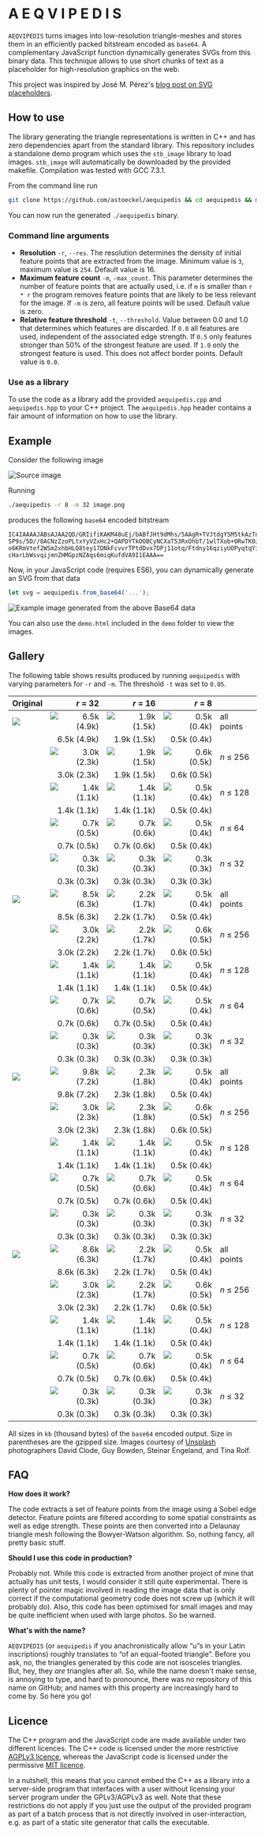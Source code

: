# A E Q V I P E D I S

`AEQVIPEDIS` turns images into low-resolution triangle-meshes and stores them in an efficiently packed bitstream encoded as `base64`. A complementary JavaScript function dynamically generates SVGs from this binary data. This technique allows to use short chunks of text as a placeholder for high-resolution graphics on the web.

This project was inspired by José M. Pérez's [blog post on SVG placeholders](https://jmperezperez.com/svg-placeholders/).

## How to use

The library generating the triangle representations is written in C++ and has zero dependencies apart from the standard library. This repository includes a standalone demo program which uses the `stb_image` library to load images. `stb_image` will automatically be downloaded by the provided makefile. Compilation was tested with GCC 7.3.1. 

From the command line run
```bash
git clone https://github.com/astoeckel/aequipedis && cd aequipedis && make
```
You can now run the generated `./aequipedis` binary.

### Command line arguments

* **Resolution** `-r`, `--res`. The resolution determines the density of initial feature points that are extracted from the image. Minimum value is `3`, maximum value is `254`. Default value is 16.
* **Maximum feature count** `-m`, `-max_count`. This parameter determines the number of feature points that are actually used, i.e. if `m` is smaller than `r * r` the program removes feature points that are likely to be less relevant for the image. If `-m` is zero, all feature points will be used. Default value is zero.
* **Relative feature threshold** `-t`, `--threshold`. Value between 0.0 and 1.0 that determines which features are discarded. If `0.0` all features are used, independent of the associated edge strength. If `0.5` only features stronger than 50% of the strongest feature are used. If `1.0` only the strongest feature is used. This does not affect border points. Default value is `0.0`.

### Use as a library

To use the code as a library add the provided `aequipedis.cpp` and `aequipedis.hpp` to your C++ project. The `aequipedis.hpp` header contains a fair amount of information on how to use the library.

## Example

Consider the following image

![Source image](demo/src/david-clode-363878.small.jpg)

Running
```bash
./aequipedis -r 8 -m 32 image.png
```
produces the following `base64` encoded bitstream
```
IC4IAAAAJABsAJAA2QD/GRIifiKAKM48uEj/bABfJHt9dMhs/5AAgR+TVJtdgYSM5tkAzTnrWsrQ/wD/
SP9s/5D//8ACNzZzoPLtxYyVZxHc2+QAPDYTkOOBCyNCXaT53RxOhbT/1wlTXob+0RwTK0JPqs+y6KOp
o6KRmVtef2WSm2xhbHLQ8tey17DNkFcvvrTPtdDvx7DPj11otq/Ftdny16qziyUOPyqtqYipe1uEjTYl
cHarLbWsvqijmnZHMGpzNZAqs6miqKufdVA9I1EAAA==
```
Now, in your JavaScript code (requires ES6), you can dynamically generate an SVG from that data
```js
let svg = aequipedis.from_base64('...');
```
![Example image generated from the above Base64 data](demo/out/david-clode-363878.small.jpg_r8_m32.jpg)

You can also use the `demo.html` included in the `demo` folder to view the images.

## Gallery

The following table shows results produced by running `aequipedis` with varying parameters for `-r` and `-m`. The threshold `-t` was set to `0.05`.

| Original |  *r* = 32 |  *r* = 16 |  *r* = 8 |       |
| :------- |   ---: |   ---: |   ---: |  :--- |
| ![](demo/src/david-clode-363878.small.jpg) | ![6.5k (4.9k)](demo/out/david-clode-363878.small.jpg_r32_m1024.jpg) | ![1.9k (1.5k)](demo/out/david-clode-363878.small.jpg_r16_m256.jpg) | ![0.5k (0.4k)](demo/out/david-clode-363878.small.jpg_r8_m64.jpg) | all points 
|  | 6.5k (4.9k) | 1.9k (1.5k) | 0.5k (0.4k) |
| | ![3.0k (2.3k)](demo/out/david-clode-363878.small.jpg_r32_m256.jpg) | ![1.9k (1.5k)](demo/out/david-clode-363878.small.jpg_r16_m256.jpg) | ![0.6k (0.5k)](demo/out/david-clode-363878.small.jpg_r8_m256.jpg) | *n* ≤ 256
| | 3.0k (2.3k) | 1.9k (1.5k) | 0.6k (0.5k) |
| | ![1.4k (1.1k)](demo/out/david-clode-363878.small.jpg_r32_m128.jpg) | ![1.4k (1.1k)](demo/out/david-clode-363878.small.jpg_r16_m128.jpg) | ![0.5k (0.4k)](demo/out/david-clode-363878.small.jpg_r8_m128.jpg) | *n* ≤ 128
| | 1.4k (1.1k) | 1.4k (1.1k) | 0.5k (0.4k) |
| | ![0.7k (0.5k)](demo/out/david-clode-363878.small.jpg_r32_m64.jpg) | ![0.7k (0.6k)](demo/out/david-clode-363878.small.jpg_r16_m64.jpg) | ![0.5k (0.4k)](demo/out/david-clode-363878.small.jpg_r8_m64.jpg) | *n* ≤ 64
| | 0.7k (0.5k) | 0.7k (0.6k) | 0.5k (0.4k) |
| | ![0.3k (0.3k)](demo/out/david-clode-363878.small.jpg_r32_m32.jpg) | ![0.3k (0.3k)](demo/out/david-clode-363878.small.jpg_r16_m32.jpg) | ![0.3k (0.3k)](demo/out/david-clode-363878.small.jpg_r8_m32.jpg) | *n* ≤ 32
|  | 0.3k (0.3k) | 0.3k (0.3k) | 0.3k (0.3k) |
| ![](demo/src/guy-bowden-95257.small.jpg) | ![8.5k (6.3k)](demo/out/guy-bowden-95257.small.jpg_r32_m1024.jpg) | ![2.2k (1.7k)](demo/out/guy-bowden-95257.small.jpg_r16_m256.jpg) | ![0.5k (0.4k)](demo/out/guy-bowden-95257.small.jpg_r8_m64.jpg) | all points 
|  | 8.5k (6.3k) | 2.2k (1.7k) | 0.5k (0.4k) |
| | ![3.0k (2.2k)](demo/out/guy-bowden-95257.small.jpg_r32_m256.jpg) | ![2.2k (1.7k)](demo/out/guy-bowden-95257.small.jpg_r16_m256.jpg) | ![0.6k (0.5k)](demo/out/guy-bowden-95257.small.jpg_r8_m256.jpg) | *n* ≤ 256
| | 3.0k (2.2k) | 2.2k (1.7k) | 0.6k (0.5k) |
| | ![1.4k (1.1k)](demo/out/guy-bowden-95257.small.jpg_r32_m128.jpg) | ![1.4k (1.1k)](demo/out/guy-bowden-95257.small.jpg_r16_m128.jpg) | ![0.5k (0.4k)](demo/out/guy-bowden-95257.small.jpg_r8_m128.jpg) | *n* ≤ 128
| | 1.4k (1.1k) | 1.4k (1.1k) | 0.5k (0.4k) |
| | ![0.7k (0.6k)](demo/out/guy-bowden-95257.small.jpg_r32_m64.jpg) | ![0.7k (0.5k)](demo/out/guy-bowden-95257.small.jpg_r16_m64.jpg) | ![0.5k (0.4k)](demo/out/guy-bowden-95257.small.jpg_r8_m64.jpg) | *n* ≤ 64
| | 0.7k (0.6k) | 0.7k (0.5k) | 0.5k (0.4k) |
| | ![0.3k (0.3k)](demo/out/guy-bowden-95257.small.jpg_r32_m32.jpg) | ![0.3k (0.3k)](demo/out/guy-bowden-95257.small.jpg_r16_m32.jpg) | ![0.3k (0.3k)](demo/out/guy-bowden-95257.small.jpg_r8_m32.jpg) | *n* ≤ 32
|  | 0.3k (0.3k) | 0.3k (0.3k) | 0.3k (0.3k) |
| ![](demo/src/steinar-engeland-111914.small.jpg) | ![9.8k (7.2k)](demo/out/steinar-engeland-111914.small.jpg_r32_m1024.jpg) | ![2.3k (1.8k)](demo/out/steinar-engeland-111914.small.jpg_r16_m256.jpg) | ![0.5k (0.4k)](demo/out/steinar-engeland-111914.small.jpg_r8_m64.jpg) | all points 
|  | 9.8k (7.2k) | 2.3k (1.8k) | 0.5k (0.4k) |
| | ![3.0k (2.3k)](demo/out/steinar-engeland-111914.small.jpg_r32_m256.jpg) | ![2.3k (1.8k)](demo/out/steinar-engeland-111914.small.jpg_r16_m256.jpg) | ![0.6k (0.5k)](demo/out/steinar-engeland-111914.small.jpg_r8_m256.jpg) | *n* ≤ 256
| | 3.0k (2.3k) | 2.3k (1.8k) | 0.6k (0.5k) |
| | ![1.4k (1.1k)](demo/out/steinar-engeland-111914.small.jpg_r32_m128.jpg) | ![1.4k (1.1k)](demo/out/steinar-engeland-111914.small.jpg_r16_m128.jpg) | ![0.5k (0.4k)](demo/out/steinar-engeland-111914.small.jpg_r8_m128.jpg) | *n* ≤ 128
| | 1.4k (1.1k) | 1.4k (1.1k) | 0.5k (0.4k) |
| | ![0.7k (0.5k)](demo/out/steinar-engeland-111914.small.jpg_r32_m64.jpg) | ![0.7k (0.6k)](demo/out/steinar-engeland-111914.small.jpg_r16_m64.jpg) | ![0.5k (0.4k)](demo/out/steinar-engeland-111914.small.jpg_r8_m64.jpg) | *n* ≤ 64
| | 0.7k (0.5k) | 0.7k (0.6k) | 0.5k (0.4k) |
| | ![0.3k (0.3k)](demo/out/steinar-engeland-111914.small.jpg_r32_m32.jpg) | ![0.3k (0.3k)](demo/out/steinar-engeland-111914.small.jpg_r16_m32.jpg) | ![0.3k (0.3k)](demo/out/steinar-engeland-111914.small.jpg_r8_m32.jpg) | *n* ≤ 32
|  | 0.3k (0.3k) | 0.3k (0.3k) | 0.3k (0.3k) |
| ![](demo/src/tina-rolf-269345.small.jpg) | ![8.6k (6.3k)](demo/out/tina-rolf-269345.small.jpg_r32_m1024.jpg) | ![2.2k (1.7k)](demo/out/tina-rolf-269345.small.jpg_r16_m256.jpg) | ![0.5k (0.4k)](demo/out/tina-rolf-269345.small.jpg_r8_m64.jpg) | all points 
|  | 8.6k (6.3k) | 2.2k (1.7k) | 0.5k (0.4k) |
| | ![3.0k (2.3k)](demo/out/tina-rolf-269345.small.jpg_r32_m256.jpg) | ![2.2k (1.7k)](demo/out/tina-rolf-269345.small.jpg_r16_m256.jpg) | ![0.6k (0.5k)](demo/out/tina-rolf-269345.small.jpg_r8_m256.jpg) | *n* ≤ 256
| | 3.0k (2.3k) | 2.2k (1.7k) | 0.6k (0.5k) |
| | ![1.4k (1.1k)](demo/out/tina-rolf-269345.small.jpg_r32_m128.jpg) | ![1.4k (1.1k)](demo/out/tina-rolf-269345.small.jpg_r16_m128.jpg) | ![0.5k (0.4k)](demo/out/tina-rolf-269345.small.jpg_r8_m128.jpg) | *n* ≤ 128
| | 1.4k (1.1k) | 1.4k (1.1k) | 0.5k (0.4k) |
| | ![0.7k (0.5k)](demo/out/tina-rolf-269345.small.jpg_r32_m64.jpg) | ![0.7k (0.6k)](demo/out/tina-rolf-269345.small.jpg_r16_m64.jpg) | ![0.5k (0.4k)](demo/out/tina-rolf-269345.small.jpg_r8_m64.jpg) | *n* ≤ 64
| | 0.7k (0.5k) | 0.7k (0.6k) | 0.5k (0.4k) |
| | ![0.3k (0.3k)](demo/out/tina-rolf-269345.small.jpg_r32_m32.jpg) | ![0.3k (0.3k)](demo/out/tina-rolf-269345.small.jpg_r16_m32.jpg) | ![0.3k (0.3k)](demo/out/tina-rolf-269345.small.jpg_r8_m32.jpg) | *n* ≤ 32
|  | 0.3k (0.3k) | 0.3k (0.3k) | 0.3k (0.3k) |

All sizes in `kb` (thousand bytes) of the `base64` encoded output. Size in parentheses are the gzipped size. Images courtesy of [Unsplash](https://unsplash.com/) photographers David Clode, Guy Bowden, Steinar Engeland, and Tina Rolf.

## FAQ

**How does it work?**

The code extracts a set of feature points from the image using a Sobel edge detector. Feature points are filtered according to some spatial constraints as well as edge strength. These points are then converted into a Delaunay triangle mesh following the Bowyer-Watson algorithm. So, nothing fancy, all pretty basic stuff.

**Should I use this code in production?**

Probably not. While this code is extracted from another project of mine that actually has unit tests, I would consider it still quite experimental. There is plenty of pointer magic involved in reading the image data that is only correct if the computational geometry code does not screw up (which it will probably do). Also, this code has been optimised for small images and may be quite inefficient when used with large photos. So be warned.

**What's with the name?**

`AEQVIPEDIS` (or `aequipedis` if you anachronistically allow “u”s in your Latin inscriptions) roughly translates to “of an equal-footed triangle”. Before you ask, no, the triangles generated by this code are not isosceles triangles. But, hey, they *are* triangles after all. So, while the name doesn't make sense, is annoying to type, and hard to pronounce, there was no repository of this name on GitHub; and names with this property are increasingly hard to come by. So here you go!

## Licence

The C++ program and the JavaScript code are made available under two different licences. The C++ code is licensed under the more restrictive [AGPLv3 licence](https://www.gnu.org/licenses/agpl-3.0.en.html), whereas the JavaScript code is licensed under the permissive [MIT licence](https://opensource.org/licenses/MIT).

In a nutshell, this means that you cannot embed the C++ as a library into a server-side program that interfaces with a user without licensing your server program under the GPLv3/AGPLv3 as well. Note that these restrictions do not apply if you just use the output of the provided program as part of a batch process that is not directly involved in user-interaction, e.g. as part of a static site generator that calls the executable.

